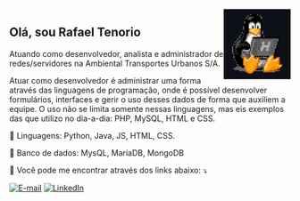 <img src="img/tux.png" min-width="400px" max-width="400px" width="120px" align="right">


## Olá, sou Rafael Tenorio
<p align="left"> 
  Atuando como desenvolvedor, analista e administrador de redes/servidores na Ambiental Transportes Urbanos S/A.

Atuar como desenvolvedor é administrar uma forma através das linguagens de programação, onde é possível desenvolver formulários, interfaces e gerir o uso desses dados de forma que auxiliem a equipe.
O uso não se limita somente nessas linguagens, mas eis exemplos das que utilizo no dia-a-dia: PHP, MySQL, HTML e CSS.
</p>

<p align="left">
  🦄 Linguagens: Python, Java, JS, HTML, CSS.
</p>

<p align="left">
  💼 Banco de dados: MysQL, MariaDB, MongoDB
</p>

<p align="left">
  💌 Você pode me encontrar através dos links abaixo: ⤵️
</p>

<p align="left">
  <a href="#" title="E-mail">
  <img src="https://img.shields.io/badge/-Gmail-FF0000?style=flat-square&labelColor=FF0000&logo=gmail&logoColor=white&link=mailto:rafael_tenoriox2@hotmail.com" alt="E-mail"/></a>
  <a href="#" title="LinkedIn">
  <img src="https://img.shields.io/badge/-Linkedin-0e76a8?style=flat-square&logo=Linkedin&logoColor=white&link=https://www.linkedin.com/in/rafaeltenoriogama" alt="LinkedIn"/></a>
</p>